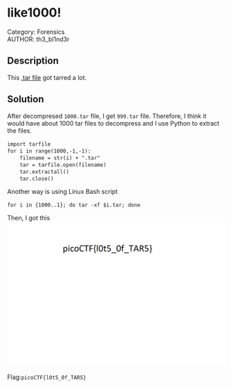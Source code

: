 # like1000!
Category: Forensics </br>
AUTHOR: th3_bl1nd3r

## Description
This [.tar file](https://jupiter.challenges.picoctf.org/static/52084b5ad360b25f9af83933114324e0/1000.tar) got tarred a lot.</br>
## Solution
After decompresed `1000.tar` file, I get `999.tar` file. Therefore, I think it would have about 1000 tar files to decompress and I use Python to extract the files.
```
import tarfile
for i in range(1000,-1,-1):
	filename = str(i) + ".tar"
	tar = tarfile.open(filename)
	tar.extractall()
	tar.close()
```
Another way is using Linux Bash script
```
for i in {1000..1}; do tar -xf $i.tar; done
```
Then, I got this
![like1000_flag.png](https://github.com/GiaNghia056/CTF-Writeups/blob/main/picoCTF/Forensics/like1000/flag.png)

Flag:`picoCTF{l0t5_0f_TAR5}`
